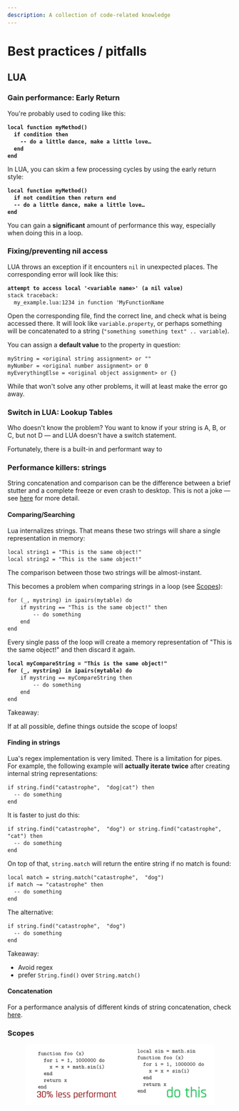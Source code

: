 ```yaml
---
description: A collection of code-related knowledge
---
```


# Best practices / pitfalls

## LUA

### Gain performance: Early Return

You're probably used to coding like this:

<pre><code><strong>local function myMethod()
</strong><strong>  if condition then 
</strong><strong>    -- do a little dance, make a little love…
</strong><strong>  end
</strong><strong>end
</strong></code></pre>

In LUA, you can skim a few processing cycles by using the early return style:&#x20;

<pre><code><strong>local function myMethod()
</strong><strong>  if not condition then return end
</strong><strong>  -- do a little dance, make a little love…
</strong><strong>end
</strong></code></pre>

You can gain a **significant** amount of performance this way, especially when doing this in a loop.&#x20;

### Fixing/preventing nil access

LUA throws an exception if it encounters `nil` in unexpected places. The corresponding error will look like this:

<pre><code><strong>attempt to access local '&#x3C;variable name>' (a nil value)
</strong>stack traceback: 
  my_example.lua:1234 in function 'MyFunctionName
</code></pre>

Open the corresponding file, find the correct line, and check what is being accessed there. It will look like `variable.property`, or perhaps something will be concatenated to a string (`"something something text" .. variable`).&#x20;

You can assign a **default value** to the property in question:&#x20;

```
myString = <original string assignment> or ""
myNumber = <original number assignment> or 0
myEverythingElse = <original object assignment> or {}
```


While that won't solve any other problems, it will at least make the error go away.


### Switch in LUA: Lookup Tables

Who doesn't know the problem? You want to know if your string is A, B, or C, but not D — and LUA doesn't have a switch statement.&#x20;

Fortunately, there is a built-in and performant way to&#x20;

### Performance killers: strings

String concatenation and comparison can be the difference between a brief stutter and a complete freeze or even crash to desktop. This is not a joke — see [here](https://www.lua.org/gems/sample.pdf) for more detail.

#### Comparing/Searching

Lua internalizes strings. That means these two strings will share a single representation in memory:

```
local string1 = "This is the same object!"
local string2 = "This is the same object!"
```

The comparison between those two strings will be almost-instant.&#x20;

This becomes a problem when comparing strings in a loop (see [Scopes](scripting-best-practices-pitfalls.md#scopes)):

```
for (_, mystring) in ipairs(mytable) do
    if mystring == "This is the same object!" then
        -- do something
    end
end
```

Every single pass of the loop will create a memory representation of  "This is the same object!" and then discard it again.&#x20;

<pre><code><strong>local myCompareString = "This is the same object!"
</strong><strong>for (_, mystring) in ipairs(mytable) do
</strong>    if mystring == myCompareString then
        -- do something
    end
end
</code></pre>


Takeaway:

If at all possible, define things outside the scope of loops!


#### Finding in strings

Lua's regex implementation is very limited. There is a limitation for pipes. For example, the following example will **actually iterate twice** after creating internal string representations:

```
if string.find("catastrophe",  "dog|cat") then 
  -- do something
end
```

It is faster to just do this:

```
if string.find("catastrophe",  "dog") or string.find("catastrophe",  "cat") then 
  -- do something
end
```

On top of that, `string.match` will return the entire string if no match is found:

```
local match = string.match("catastrophe",  "dog")
if match ~= "catastrophe" then
  -- do something
end
```

The alternative:

```
if string.find("catastrophe",  "dog")
  -- do something
end
```


Takeaway:

* Avoid regex
* prefer `String.find()` over `String.match()`


#### Concatenation


For a performance analysis of different kinds of string concatenation, check [here](https://dannyguo.medium.com/how-to-concatenate-strings-in-lua-d2164cc5922f).


### Scopes

<figure><img src="../../.gitbook/assets/lua_scope_performance.png" alt=""><figcaption></figcaption></figure>



